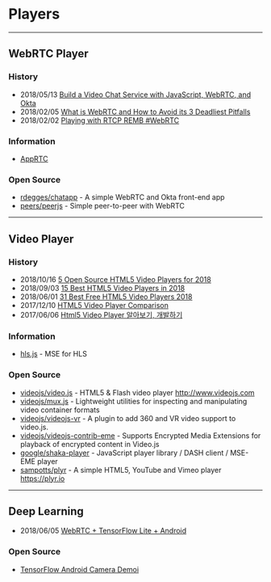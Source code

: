 # Players

---
## WebRTC Player

### History
- 2018/05/13 [Build a Video Chat Service with JavaScript, WebRTC, and Okta](https://dzone.com/articles/build-a-video-chat-service-with-javascript-webrtc)
- 2018/02/05 [What is WebRTC and How to Avoid its 3 Deadliest Pitfalls](https://www.mindk.com/blog/what-is-webrtc-and-how-to-avoid-its-3-deadliest-pitfalls/)
- 2018/02/02 [Playing with RTCP REMB #WebRTC](https://medium.com/tribe-staff/playing-with-rtcp-remb-webrtc-746f565f750f)


### Information
- [AppRTC](https://appr.tc/)


### Open Source
- [rdegges/chatapp](https://github.com/rdegges/chatapp) - A simple WebRTC and Okta front-end app
- [peers/peerjs](https://github.com/peers/peerjs) - Simple peer-to-peer with WebRTC


---
## Video Player

### History
- 2018/10/16 [5 Open Source HTML5 Video Players for 2018](https://blog.bitsrc.io/5-open-source-html5-video-players-for-2018-38fa85932afb)
- 2018/09/03 [15 Best HTML5 Video Players in 2018](https://www.alltechnerd.com/best-html5-video-players/)
- 2018/06/01 [31 Best Free HTML5 Video Players 2018](https://www.edopedia.com/blog/best-free-html5-video-players/)
- 2017/12/10 [HTML5 Video Player Comparison](http://socialcompare.com/en/comparison/html5-video-player-comparison)
- 2017/06/06 [Html5 Video Player 알아보기, 개발하기](https://bkim.tistory.com/11)


### Information
- [hls.js](https://video-dev.github.io/hls.js/latest/) - MSE for HLS


### Open Source
- [videojs/video.js](https://github.com/videojs/video.js) - HTML5 & Flash video player http://www.videojs.com
- [videojs/mux.js](https://github.com/videojs/mux.js) - Lightweight utilities for inspecting and manipulating video container formats
- [videojs/videojs-vr](https://github.com/videojs/videojs-vr) - A plugin to add 360 and VR video support to video.js.
- [videojs/videojs-contrib-eme](https://github.com/videojs/videojs-contrib-eme) - Supports Encrypted Media Extensions for playback of encrypted content in Video.js
- [google/shaka-player](https://github.com/google/shaka-player) - JavaScript player library / DASH client / MSE-EME player
- [sampotts/plyr](https://github.com/sampotts/plyr) - A simple HTML5, YouTube and Vimeo player https://plyr.io


---
## Deep Learning
- 2018/06/05 [WebRTC + TensorFlow Lite + Android](http://leadtosilverlining.blogspot.com/2018/05/android-webrtc-tensorflow-lite.html)


### Open Source
- [TensorFlow Android Camera Demoi](https://github.com/tensorflow/tensorflow/tree/master/tensorflow/examples/android)






